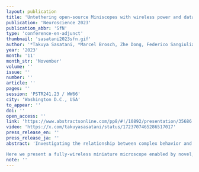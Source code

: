 ```yaml
---
layout: publication
title: 'Untethering open-source Miniscopes with wireless power and data transfer'
publication: 'Neuroscience 2023'
publication_abbr: 'SfN'
type: 'conference-en-adjunct'
thumbnail: 'sasatani2023sfn.gif'
author: '*Takuya Sasatani, *Marcel Brosch, Zhe Dong, Federico Sangiuliano Jimka, Megha Sehgal, Hemal Semwal, Aparajeeta Guha, Hamid Chorsi, Karina Keus, Blake Madruga, and Daniel Aharoni (*co-first authors)'
year: '2023'
month: '11'
month_str: 'November'
volume: ''
issue: ''
number: ''
article: ''
pages: ''
session: 'PSTR241.23 / WW66'
city: 'Washington D.C., USA'
to_appear: ''
doi: ''
open_access: ''
link: 'https://www.abstractsonline.com/pp8/#!/10892/presentation/35686'
video: 'https://x.com/takuyasasatani/status/1723707465286517017'
press_release_en: ''
press_release_ja: ''
abstract: 'Investigating the relationship between complex behavior and neural activity is an established methodology for systems neuroscience. The development of miniature head-mounted fluorescent microscopes enables in vivo recording of neural activity in freely moving animals and significantly expands the range of behaviors that can be studied. However, supplying power to head-mounted systems and acquiring recording data is a critical bottleneck in many applications, imposing a need for a wired interface that can disrupt behavior or a battery that limits the recording time and increases weight. To this end, prior work demonstrated wirelessly driving neuroscience tools with low power consumption and data rate demand. However, wirelessly interfacing power-hungry and high-bandwidth recording devices such as image sensors with miniaturized form factors for small rodents remains a fundamental challenge.
Here we present a fully-wireless miniature microscope enabled by novel, wide-range magnetic resonance coupling wireless power transfer, and free-space optical communication technologies. Unlike prior battery-based wireless miniature microscopes with short recording lengths, our method technically offers unlimited recording time by remotely supplying energy to the untethered head-mounted device. Furthermore, the high-bandwidth communication enabled by the custom-made miniaturized optical communication system will allow online monitoring and processing of recording data. Evaluations reveal that a fully-wireless design can achieve an imaging performance comparable to a typical open-source UCLA Miniscope V4 configuration, and we demonstrate the feasibility of the system in several standardized freely-moving rodent tasks. The presented technology overcomes the issues provoked by wires and batteries and has the promise of unlocking experiment designs that were previously inaccessible, such as the long-term recording of complex social activities of multiple freely-moving animals. In the future, the presented wireless technologies could be designed in a modular form that can seamlessly augment various high-end neural recording devices.'
note: ''
---
```


